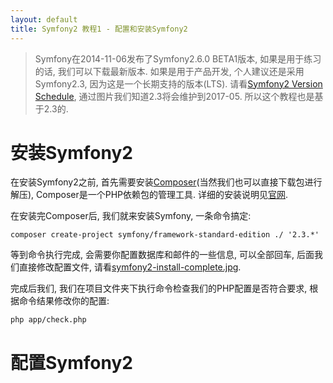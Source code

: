 ```yaml
---
layout: default
title: Symfony2 教程1 - 配置和安装Symfony2
---
```


> Symfony在2014-11-06发布了Symfony2.6.0 BETA1版本, 如果是用于练习的话, 我们可以下载最新版本. 如果是用于产品开发, 个人建议还是采用Symfony2.3, 因为这是一个长期支持的版本(LTS). 请看[Symfony2 Version Schedule](/images/symfony2-version-schedule.jpg), 通过图片我们知道2.3将会维护到2017-05. 所以这个教程也是基于2.3的.

安装Symfony2
============

在安装Symfony2之前, 首先需要安装[Composer](http://getcomposer.org/)(当然我们也可以直接下载包进行解压), Composer是一个PHP依赖包的管理工具. 详细的安装说明见[官网](https://getcomposer.org/download/).

在安装完Composer后, 我们就来安装Symfony, 一条命令搞定:
<pre><code>composer create-project symfony/framework-standard-edition ./ '2.3.*'</code></pre>

等到命令执行完成, 会需要你配置数据库和邮件的一些信息, 可以全部回车, 后面我们直接修改配置文件, 请看[symfony2-install-complete.jpg](/images/symfony2-install-complete.jpg).

完成后我们, 我们在项目文件夹下执行命令检查我们的PHP配置是否符合要求, 根据命令结果修改你的配置:
<pre><code>php app/check.php</code></pre>

配置Symfony2
============